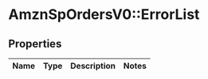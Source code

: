 # AmznSpOrdersV0::ErrorList

## Properties
Name | Type | Description | Notes
------------ | ------------- | ------------- | -------------

